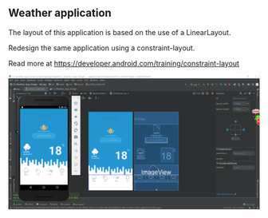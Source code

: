 ## Weather application

The layout of this application is based on the use of a LinearLayout. 

Redesign the same application using a constraint-layout.

Read more at https://developer.android.com/training/constraint-layout

![Design](pi.png)

